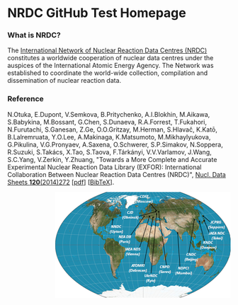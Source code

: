 <h1>
NRDC GitHub Test Homepage
</h1>

<h3>What is NRDC?</h3>
<p>
The <a href="https://nds.iaea.org/nrdc/">International Network of Nuclear Reaction Data Centres (NRDC)</a> constitutes a worldwide cooperation of nuclear data centres under the auspices of the International Atomic Energy Agency. The Network was established to coordinate the world-wide collection, compilation and dissemination of nuclear reaction data.
</p>

<h3>
Reference
</h3>
<p>
N.Otuka, E.Dupont, V.Semkova, B.Pritychenko, A.I.Blokhin, M.Aikawa, S.Babykina, M.Bossant, G.Chen, S.Dunaeva, R.A.Forrest, T.Fukahori, N.Furutachi, S.Ganesan, Z.Ge, O.O.Gritzay, M.Herman, S.Hlava&#269;, K.Kat&#333;, B.Lalremruata, Y.O.Lee, A.Makinaga, K.Matsumoto, M.Mikhaylyukova, G.Pikulina, V.G.Pronyaev, A.Saxena, O.Schwerer, S.P.Simakov, N.Soppera, R.Suzuki, S.Tak&#225;cs, X.Tao, S.Taova, F.T&#225;rk&#225;nyi, V.V.Varlamov, J.Wang, S.C.Yang, V.Zerkin, Y.Zhuang,
"Towards a More Complete and Accurate Experimental Nuclear Reaction Data Library (EXFOR): International Collaboration Between Nuclear Reaction
 Data Centres (NRDC)",
 <a href="http://dx.doi.org/10.1016/j.nds.2014.07.065" target="_new">Nucl. Data Sheets <b>120</b>(2014)272</a>
[<a href="https://arxiv.org/pdf/2002.07114.pdf" target="_new">pdf</a>]
[<a href="https://nds.iaea.org/nrdc/about/citation-exfor.txt" target="_new">BibTeX</a>].
</p>

<img src="./images/nrdc_small.png" alt="nrdc map" align="right"/> 
